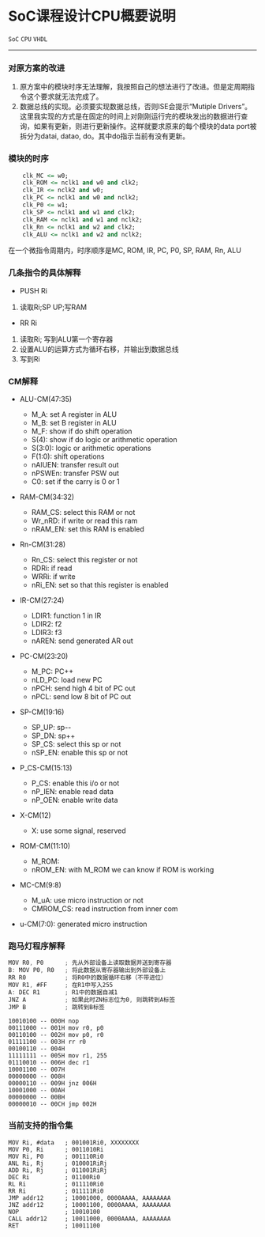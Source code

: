 # SoC课程设计CPU概要说明

`SoC` `CPU` `VHDL`

---
### 对原方案的改进
1. 原方案中的模块时序无法理解，我按照自己的想法进行了改进。但是定周期指令这个要求就无法完成了。
2. 数据总线的实现。必须要实现数据总线，否则ISE会提示“Mutiple Drivers”。这里我实现的方式是在固定的时间上对刚刚运行完的模块发出的数据进行查询，如果有更新，则进行更新操作。这样就要求原来的每个模块的data port被拆分为datai, datao, do。其中do指示当前有没有更新。

### 模块的时序
``` vhdl
	clk_MC <= w0;
	clk_ROM <= nclk1 and w0 and clk2;
	clk_IR <= nclk2 and w0;
	clk_PC <= nclk1 and w0 and nclk2;
	clk_P0 <= w1;
	clk_SP <= nclk1 and w1 and clk2;
	clk_RAM <= nclk1 and w1 and nclk2;
	clk_Rn <= nclk1 and w2 and clk2;
	clk_ALU <= nclk1 and w2 and nclk2;
```
在一个微指令周期内，时序顺序是MC, ROM, IR, PC, P0, SP, RAM, Rn, ALU

### 几条指令的具体解释
* PUSH Ri
1. 读取Ri;SP UP;写RAM

* RR Ri
1. 读取Ri; 写到ALU第一个寄存器
2. 设置ALU的运算方式为循环右移，并输出到数据总线
3. 写到Ri

### CM解释
* ALU-CM(47:35)
    * M_A: set A register in ALU
    * M_B: set B register in ALU
    * M_F: show if do shift operation
    * S(4): show if do logic or arithmetic operation
    * S(3:0): logic or arithmetic operations
    * F(1:0): shift operations
    * nAlUEN: transfer result out
    * nPSWEn: transfer PSW out
    * C0: set if the carry is 0 or 1

* RAM-CM(34:32)
    * RAM_CS: select this RAM or not
    * Wr_nRD: if write or read this ram
    * nRAM_EN: set this RAM is enabled

* Rn-CM(31:28)
    * Rn_CS: select this register or not
    * RDRi: if read
    * WRRi: if write
    * nRi_EN: set so that this register is enabled

* IR-CM(27:24)
    * LDIR1: function 1 in IR
    * LDIR2: f2
    * LDIR3: f3
    * nAREN: send generated AR out

* PC-CM(23:20)
    * M_PC: PC++
    * nLD_PC: load new PC
    * nPCH: send high 4 bit of PC out
    * nPCL: send low 8 bit of PC out

* SP-CM(19:16)
    * SP_UP: sp--
    * SP_DN: sp++
    * SP_CS: select this sp or not
    * nSP_EN: enable this sp or not

* P_CS-CM(15:13)
    * P_CS: enable this i/o or not
    * nP_IEN: enable read data 
    * nP_OEN: enable write data

* X-CM(12)
    * X: use some signal, reserved

* ROM-CM(11:10)
    * M_ROM: 
    * nROM_EN: with M_ROM we can know if ROM is working

* MC-CM(9:8)
    * M_uA: use micro instruction or not
    * CMROM_CS: read instruction from inner com

* u-CM(7:0): generated micro instruction

### 跑马灯程序解释
``` as
MOV R0, P0      ; 先从外部设备上读取数据并送到寄存器
B: MOV P0, R0   ; 将此数据从寄存器输出到外部设备上
RR R0           ; 将R0中的数据循环右移（不带进位）
MOV R1, #FF     ; 在R1中写入255
A: DEC R1       ; R1中的数据自减1
JNZ A           ; 如果此时ZN标志位为0, 则跳转到A标签
JMP B           ; 跳转到B标签
```

``` machine_code
10010100 -- 000H nop
00111000 -- 001H mov r0, p0
00110100 -- 002H mov p0, r0
01111100 -- 003H rr r0
00100110 -- 004H
11111111 -- 005H mov r1, 255
01110010 -- 006H dec r1
10001100 -- 007H
00000000 -- 008H
00000110 -- 009H jnz 006H
10001000 -- 00AH
00000000 -- 00BH
00000010 -- 00CH jmp 002H
```

### 当前支持的指令集
``` assembly
MOV Ri, #data   ; 001001Ri0, XXXXXXXX
MOV P0, Ri      ; 0011010Ri
MOV Ri, P0      ; 001110Ri0
ANL Ri, Rj      ; 010001RiRj
ADD Ri, Rj      ; 011001RiRj
DEC Ri          ; 01100Ri0
RL Ri           ; 011110Ri0
RR Ri           ; 011111Ri0
JMP addr12      ; 10001000, 0000AAAA, AAAAAAAA
JNZ addr12      ; 10001100, 0000AAAA, AAAAAAAA
NOP             ; 10010100
CALL addr12     ; 10011000, 0000AAAA, AAAAAAAA
RET             ; 10011100
```


